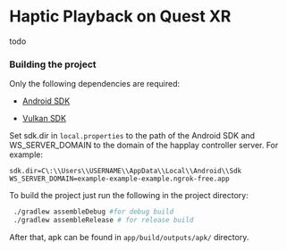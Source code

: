 # Haptic Playback on Quest XR

todo


### Building the project

Only the following dependencies are required:

- [Android SDK](https://developer.android.com/studio)

- [Vulkan SDK](https://vulkan.lunarg.com/sdk/home)

Set sdk.dir in `local.properties` to the path of the Android SDK and WS_SERVER_DOMAIN to the domain of the happlay controller server.
For example:
```
sdk.dir=C\:\\Users\\USERNAME\\AppData\\Local\\Android\\Sdk
WS_SERVER_DOMAIN=example-example-example.ngrok-free.app
```

To build the project just run the following in the project directory:

```bash
 ./gradlew assembleDebug #for debug build
 ./gradlew assembleRelease # for release build
```

After that, apk can be found in `app/build/outputs/apk/` directory.
